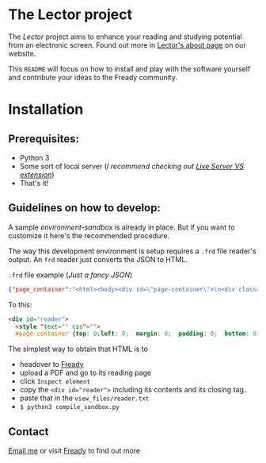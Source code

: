 # The Lector project

The *Lector* project aims to enhance your reading and studying potential from an electronic screen. Found out more in [Lector's about page](https://fready.herokuapp.com) on our website.

This `README` will focus on how to install and play with the software yourself and contribute your ideas to the Fready community.

# Installation

## Prerequisites:
* Python 3
* Some sort of local server (*I recommend checking out [Live Server VS extension]( https://marketplace.visualstudio.com/items?itemName=ritwickdey.LiveServer)*)
* That's it!

## Guidelines on how to develop:

A sample *environment-sandbox* is already in place. But if you want to customize it here's the recommended procedure.

The way this development environment is setup requires a `.frd` file reader's output. An `frd` reader just converts the JSON to HTML. 

`.frd` file example (*Just a fancy JSON*)
```JSON
{"page_container":"<html><body><div id=\"page-container\">\n<div class=\"pf w0 h0\" data-page-no=\"1\" id=\"pf1\"><div class=\"pc pc1 w0 h0\"><img alt=\"\" class=\"bi x0 y0 w1 h1\" src=\"data:image/png;base64,iVBORw0KGgoAAAANSUhEUgAAATkAAAHCCAIAAAAb1il8AAAACXBIWXMAAAsSAAALEgHS3X78AAAEeUlEQVR42u3cPU4CQRi.....
```

To this:
```HTML 
<div id="reader">    
  <style "text="" css"="">
  #page-container {top: 0;left: 0;  margin: 0;  padding: 0;  bottom: 0;  right: 0;  width: auto;  height: auto;  overflow: visible;  background-color: transparent  }  @media print {  body { ...... 
```

The simplest way to obtain that HTML is to 
* headover to [Fready](https://fready.herokuapp.com/)
* upload a PDF and go to its reading page
* click `Inspect element` 
* copy the `<div id="reader">` including its contents and its closing tag. 
* paste that in the `view_files/reader.txt`
* `$ python3 compile_sandbox.py`

## Contact

[Email me](mailto:rrobomonk@gmail.com) or visit [Fready](https://fready.herokuapp.com) to find out more